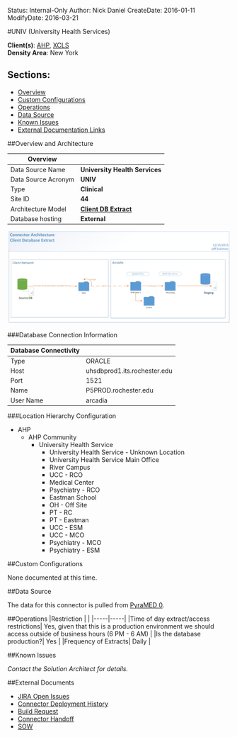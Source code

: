 Status: Internal-Only
Author: Nick Daniel
CreateDate: 2016-01-11
ModifyDate: 2016-03-21


#UNIV (University Health Services)

**Client(s)**: [AHP](../AHP.md), [XCLS](../XCLS.md)  
**Density Area**: New York   

## Sections:
* [Overview](#overview-and-architecture)
* [Custom Configurations](#custom-configurations)
* [Operations](#operations)
* [Data Source](#data-source)
* [Known Issues](#known-issues)
* [External Documentation Links](#external-documents)

##Overview and Architecture

| Overview ||
|-----|-----|
| Data Source Name| **University Health Services** |
| Data Source Acronym| **UNIV** |
| Type | **Clinical** |
| Site ID | **44** |
| Architecture Model | [**Client DB Extract**](../../Tech_Delivery/Standard-Implementations/Client-DB-Extract.md)|
| Database hosting | **External** |


<a href="../../../img/Connector-Client-DB-Extract.png">![](../../img/Connector-Client-DB-Extract.png)</a>

###Database Connection Information  

|Database Connectivity||
|-----|-----|
|Type|ORACLE|
|Host|uhsdbprod1.its.rochester.edu|
|Port|1521|
|Name|P5PROD.rochester.edu|
|User Name|arcadia|  


###Location Hierarchy Configuration

* AHP
    * AHP Community
        * University Health Service
            * University Health Service - Unknown Location
            * University Health Service Main Office
            * River Campus
            * UCC - RCO
            * Medical Center
            * Psychiatry - RCO
            * Eastman School
            * OH - Off Site
            * PT - RC
            * PT - Eastman
            * UCC - ESM
            * UCC - MCO
            * Psychiatry - MCO
            * Psychiatry - ESM

##Custom Configurations

None documented at this time. 

##Data Source

The data for this connector is pulled from [PyraMED 0](../../Tech_Delivery/EHR-Documentation/PyraMED.md).

##Operations
|Restriction | |
|-----|-----|
|Time of day extract/access restrictions| Yes, given that this is a production environment we should access outside of business hours (6 PM - 6 AM) |
|Is the database production?| Yes  |
|Frequency of Extracts| Daily  |

##Known Issues

*Contact the Solution Architect for details.*

##External Documents
- [JIRA Open Issues](https://jira.arcadiasolutions.com/issues/?jql=(labels%20%3D%20UNIV%20or%20%22Data%20Source%20Acronym%22%20~%20UNIV)%20and%20status%20!%3D%20Closed)
- [Connector Deployment History](https://github.com/arcadia/qdw/wiki/connector-version)
- [Build Request](https://arcadia.box.com/s/21wxjwkqf8222b5ynkunmp6rj0gomelc)
- [Connector Handoff](https://arcadia.box.com/s/xvqz1j4l8lysvkox8r7uqajqpcc6rwu5)
- [SOW](https://arcadia.box.com/s/81vmvio34xf2brxqw8u7)
